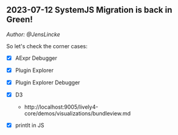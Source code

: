 ## 2023-07-12 SystemJS Migration is back in Green!
*Author: @JensLincke*

So let's check the corner cases: 

- [X] AExpr Debugger
- [X] Plugin Explorer
- [X] Plugin Explorer Debugger

- [X] D3
  - http://localhost:9005/lively4-core/demos/visualizations/bundleview.md
- [X] printIt in JS
